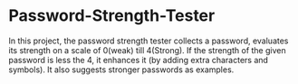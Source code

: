 # Password-Strength-Tester

In this project, the password strength tester collects a password, evaluates its strength on a scale of 0(weak) till 4(Strong). If the strength of the given password is less the 4, it enhances it (by adding extra characters and symbols). It also suggests stronger passwords as examples.
